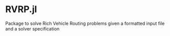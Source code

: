 # RVRP.jl
Package to solve Rich Vehicle Routing problems given a formatted input file and a solver specification
